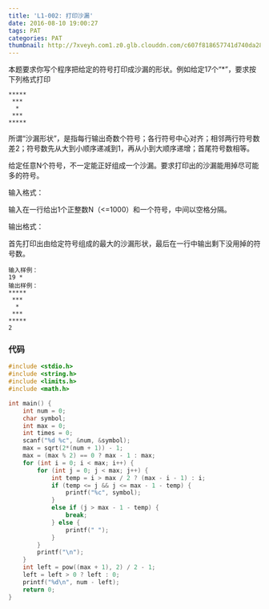 ```yaml
---
title: 'L1-002: 打印沙漏'
date: 2016-08-10 19:00:27
tags: PAT
categories: PAT
thumbnail: http://7xveyh.com1.z0.glb.clouddn.com/c607f818657741d740da284d822d73fe_b.jpg
---
```

本题要求你写个程序把给定的符号打印成沙漏的形状。例如给定17个“*”，要求按下列格式打印 <!--more-->
```
*****
 ***
  *
 ***
*****
```
所谓“沙漏形状”，是指每行输出奇数个符号；各行符号中心对齐；相邻两行符号数差2；符号数先从大到小顺序递减到1，再从小到大顺序递增；首尾符号数相等。

给定任意N个符号，不一定能正好组成一个沙漏。要求打印出的沙漏能用掉尽可能多的符号。

输入格式：

输入在一行给出1个正整数N（<=1000）和一个符号，中间以空格分隔。

输出格式：

首先打印出由给定符号组成的最大的沙漏形状，最后在一行中输出剩下没用掉的符号数。
```
输入样例：
19 *
输出样例：
*****
 ***
  *
 ***
*****
2
```

### 代码
```c
#include <stdio.h>
#include <string.h>
#include <limits.h>
#include <math.h>

int main() {
	int num = 0;
	char symbol;
	int max = 0;
	int times = 0;
	scanf("%d %c", &num, &symbol);
	max = sqrt(2*(num + 1)) - 1;
	max = (max % 2) == 0 ? max - 1 : max;
	for (int i = 0; i < max; i++) {
		for (int j = 0; j < max; j++) {
			int temp = i > max / 2 ? (max - i - 1) : i;
			if (temp <= j && j <= max - 1 - temp) {
				printf("%c", symbol);
			}
			else if (j > max - 1 - temp) {
				break;
			} else {
				printf(" ");
			}
		}
		printf("\n");
	}
	int left = pow((max + 1), 2) / 2 - 1;
	left = left > 0 ? left : 0;
	printf("%d\n", num - left);
	return 0;
}
```